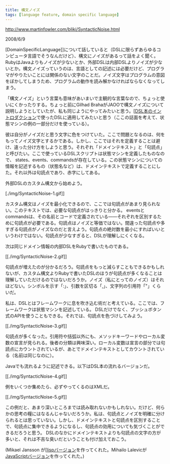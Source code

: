 ```yaml
---
title: 構文ノイズ
tags: [language feature, domain specific language]
---
```


http://www.martinfowler.com/bliki/SyntacticNoise.html

2008/6/9

[DomainSpecificLanguage]]について話していると（DSLに限らずあらゆるコンピュータ言語でそうなんだけど）、構文にノイズがあるって話をよく聞く。 RubyはJavaよりもノイズが少ないとか、外部DSLは内部DSLよりノイズが少ないとか。構文ノイズっていうのは、言語としての記述には必要だけど、プログラマがやりたいことには関係のない文字のことだ。ノイズ文字はプログラムの意図をぼかしてしまうため、プログラムの動作を読み解かなければならなくなってしまう。

「構文ノイズ」という言葉も意味があいまいで主観的な言葉なので、ちょっと使いにくかったりする。ちょっと前にGilhad BrahaがJAOOで構文ノイズについて説明しようとしていたが、私も同じようにやってみたいと思う。[[DSL本のイントロダクション](http://martinfowler.com/dslwip/Intro.html)で使ったDSLに適用してみたいと思う（ここの誌面を考えて、状態マシンの例の一部分だけを使っている）。

彼は自分がノイズだと思う文字に色をつけていた。ここで問題となるのは、何をもってノイズ文字とするかである。しかし、ここではそれを定義することは避け、違った分け方をしようと思う。それぞれ「ドメインテキスト」と「句読点」と呼びたい。ここで使っているDSLスクリプトは状態マシンを定義したものなので、 states、events、commandsが存在している。この状態マシンについての情報を記述するもの（状態名など）は、ドメインテキストで定義することにした。それ以外は句読点であり、赤字にしてある。

外部DSLのカスタム構文から始めよう。

[./img/SyntacticNoise-1.gif]]

カスタム構文はノイズを最小化できるので、ここでは句読点があまり見られない。このテキストでは、必要な句読点がはっきりと分かる。 eventsとcommandsは、その名前とコードで定義されている——それぞれを区別するために句読点が必要である。句読点はノイズと等価ではない。間違った句読点や多すぎる句読点がノイズなのだと言えよう。句読点の絶対数を最小にすればいいというわけではない。句読点が少なすぎると、DSLが理解しにくくなる。

次は同じドメイン情報の内部DSLをRubyで書いたものである。

[[./img/SyntacticNoise-2.gif]]

句読点が増えたのが分かるだろう。句読点をもっと減らすこともできるかもしれないが、カスタム構文よりRubyで書いたDSLのほうが句読点が多くなることは理解していただけるのではないだろうか。ノイズ（私にとってのノイズ）はそれほどない。シンボルを示す「:」、引数を区切る「,」、文字列の引用符「&quot;」くらいだ。

私は、DSLとはフレームワークに息を吹き込む術だと考えている。ここでは、フレームワークは状態マシンを記述している。 DSLだけでなく、プッシュボタン式のAPIを使うこともできる。それでは、句読点を色づけしてみよう。

[[./img/SyntacticNoise-3.gif]]

句読点が多くなった。引用符や括弧以外にも、メソッドキーワードやローカル変数の宣言が見られる。後者の分類は興味深い。ローカル変数は宣言の部分では句読点にカウントされているが、あとでドメインテキストとしてカウントされている（名前は同じなのに）。

Javaでも流れるように記述できる。以下はDSL本の流れるバージョンだ。

[[./img/SyntacticNoise-4.gif]]

例をいくつか集めたら、必ずやってくるのはXMLだ。

[[./img/SyntacticNoise-5.gif]]

この例だと、あまり深いところまでは読み取れないかもしれない。だけど、何らかの思考の糧にはなるんじゃないだろうか。私は、句読点とノイズを明確に分けられるとは思っていない。しかし、ドメインテキストと句読点を区別することで、句読点に集中できるようになるし、句読点の効用についても気づくことができるだろうと思う。 DSLのなかにドメインテキストよりも句読点の文字の方が多いと、それは不吉な臭いだということも付け加えておこう。

(Mikael Jansson が[[lispバージョン](http://mikael.jansson.be/journal/2008/06/martin-fowlers-syntactic-noise)を作ってくれた。Mihailo Lalevicが[JavaScriptバージョン](http://digitalmihailo.blogspot.com/2008/06/martin-fowlers-syntactic-noise-in.html)を作ってくれた。)
